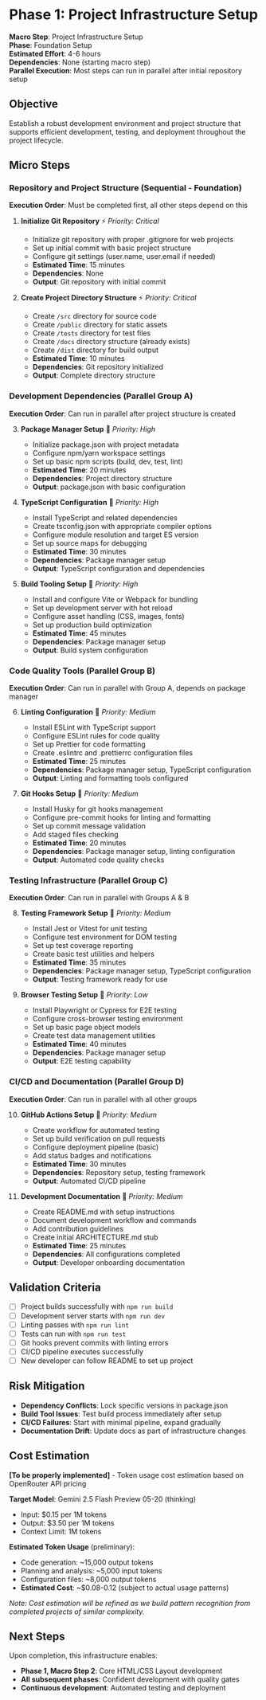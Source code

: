 # Phase 1: Project Infrastructure Setup

**Macro Step**: Project Infrastructure Setup  
**Phase**: Foundation Setup  
**Estimated Effort**: 4-6 hours  
**Dependencies**: None (starting macro step)  
**Parallel Execution**: Most steps can run in parallel after initial repository setup

## Objective

Establish a robust development environment and project structure that supports efficient development, testing, and deployment throughout the project lifecycle.

## Micro Steps

### Repository and Project Structure (Sequential - Foundation)

**Execution Order**: Must be completed first, all other steps depend on this

1. **Initialize Git Repository** ⚡ _Priority: Critical_
   - Initialize git repository with proper .gitignore for web projects
   - Set up initial commit with basic project structure
   - Configure git settings (user.name, user.email if needed)
   - **Estimated Time**: 15 minutes
   - **Dependencies**: None
   - **Output**: Git repository with initial commit

2. **Create Project Directory Structure** ⚡ _Priority: Critical_
   - Create `/src` directory for source code
   - Create `/public` directory for static assets
   - Create `/tests` directory for test files
   - Create `/docs` directory structure (already exists)
   - Create `/dist` directory for build output
   - **Estimated Time**: 10 minutes
   - **Dependencies**: Git repository initialized
   - **Output**: Complete directory structure

### Development Dependencies (Parallel Group A)

**Execution Order**: Can run in parallel after project structure is created

3. **Package Manager Setup** 🔄 _Priority: High_
   - Initialize package.json with project metadata
   - Configure npm/yarn workspace settings
   - Set up basic npm scripts (build, dev, test, lint)
   - **Estimated Time**: 20 minutes
   - **Dependencies**: Project directory structure
   - **Output**: package.json with basic configuration

4. **TypeScript Configuration** 🔄 _Priority: High_
   - Install TypeScript and related dependencies
   - Create tsconfig.json with appropriate compiler options
   - Configure module resolution and target ES version
   - Set up source maps for debugging
   - **Estimated Time**: 30 minutes
   - **Dependencies**: Package manager setup
   - **Output**: TypeScript configuration and dependencies

5. **Build Tooling Setup** 🔄 _Priority: High_
   - Install and configure Vite or Webpack for bundling
   - Set up development server with hot reload
   - Configure asset handling (CSS, images, fonts)
   - Set up production build optimization
   - **Estimated Time**: 45 minutes
   - **Dependencies**: Package manager setup
   - **Output**: Build system configuration

### Code Quality Tools (Parallel Group B)

**Execution Order**: Can run in parallel with Group A, depends on package manager

6. **Linting Configuration** 🔄 _Priority: Medium_
   - Install ESLint with TypeScript support
   - Configure ESLint rules for code quality
   - Set up Prettier for code formatting
   - Create .eslintrc and .prettierrc configuration files
   - **Estimated Time**: 25 minutes
   - **Dependencies**: Package manager setup, TypeScript configuration
   - **Output**: Linting and formatting tools configured

7. **Git Hooks Setup** 🔄 _Priority: Medium_
   - Install Husky for git hooks management
   - Configure pre-commit hooks for linting and formatting
   - Set up commit message validation
   - Add staged files checking
   - **Estimated Time**: 20 minutes
   - **Dependencies**: Package manager setup, linting configuration
   - **Output**: Automated code quality checks

### Testing Infrastructure (Parallel Group C)

**Execution Order**: Can run in parallel with Groups A & B

8. **Testing Framework Setup** 🔄 _Priority: Medium_
   - Install Jest or Vitest for unit testing
   - Configure test environment for DOM testing
   - Set up test coverage reporting
   - Create basic test utilities and helpers
   - **Estimated Time**: 35 minutes
   - **Dependencies**: Package manager setup, TypeScript configuration
   - **Output**: Testing framework ready for use

9. **Browser Testing Setup** 🔄 _Priority: Low_
   - Install Playwright or Cypress for E2E testing
   - Configure cross-browser testing environment
   - Set up basic page object models
   - Create test data management utilities
   - **Estimated Time**: 40 minutes
   - **Dependencies**: Package manager setup
   - **Output**: E2E testing capability

### CI/CD and Documentation (Parallel Group D)

**Execution Order**: Can run in parallel with all other groups

10. **GitHub Actions Setup** 🔄 _Priority: Medium_
    - Create workflow for automated testing
    - Set up build verification on pull requests
    - Configure deployment pipeline (basic)
    - Add status badges and notifications
    - **Estimated Time**: 30 minutes
    - **Dependencies**: Repository setup, testing framework
    - **Output**: Automated CI/CD pipeline

11. **Development Documentation** 🔄 _Priority: Medium_
    - Create README.md with setup instructions
    - Document development workflow and commands
    - Add contribution guidelines
    - Create initial ARCHITECTURE.md stub
    - **Estimated Time**: 25 minutes
    - **Dependencies**: All configurations completed
    - **Output**: Developer onboarding documentation

## Validation Criteria

- [ ] Project builds successfully with `npm run build`
- [ ] Development server starts with `npm run dev`
- [ ] Linting passes with `npm run lint`
- [ ] Tests can run with `npm run test`
- [ ] Git hooks prevent commits with linting errors
- [ ] CI/CD pipeline executes successfully
- [ ] New developer can follow README to set up project

## Risk Mitigation

- **Dependency Conflicts**: Lock specific versions in package.json
- **Build Tool Issues**: Test build process immediately after setup
- **CI/CD Failures**: Start with minimal pipeline, expand gradually
- **Documentation Drift**: Update docs as part of infrastructure changes

## Cost Estimation

**[To be properly implemented]** - Token usage cost estimation based on OpenRouter API pricing

**Target Model**: Gemini 2.5 Flash Preview 05-20 (thinking)

- Input: $0.15 per 1M tokens
- Output: $3.50 per 1M tokens
- Context Limit: 1M tokens

**Estimated Token Usage** (preliminary):

- Code generation: ~15,000 output tokens
- Planning and analysis: ~5,000 input tokens
- Configuration files: ~8,000 output tokens
- **Estimated Cost**: ~$0.08-0.12 (subject to actual usage patterns)

_Note: Cost estimation will be refined as we build pattern recognition from completed projects of similar complexity._

## Next Steps

Upon completion, this infrastructure enables:

- **Phase 1, Macro Step 2**: Core HTML/CSS Layout development
- **All subsequent phases**: Confident development with quality gates
- **Continuous development**: Automated testing and deployment
